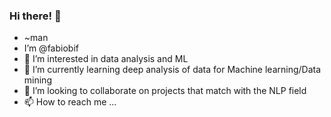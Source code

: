 ### Hi there! 👋
- ~man
-  I’m @fabiobif
- 👀 I’m interested in data analysis and ML
- 🌱 I’m currently learning deep analysis of data for Machine learning/Data mining
- 💞️ I’m looking to collaborate on projects that match with the NLP field 
- 📫 How to reach me ...

<!---
fabiobif/fabiobif is a ✨ special ✨ repository because its `README.md` (this file) appears on your GitHub profile.
You can click the Preview link to take a look at your changes.
--->
